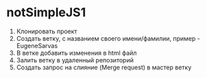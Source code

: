 # notSimpleJS1

1. Клонировать проект
2. Создать ветку, с названием своего имени/фамилии, пример - EugeneSarvas
3. В ветке добавить изменения в html файл
4. Залить ветку в удаленный репозиторий
5. Создать запрос на слияние (Merge request) в мастер ветку
